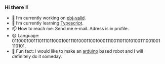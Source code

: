 ### Hi there :bangbang:


- 🔭 I’m currently working on [obj-valid](https://github.com/Iicytower/obj-valid).
- 🌱 I’m currently learning [Typescript](https://www.typescriptlang.org/).
- 📫 How to reach me: Send me e-mail. Adress is in profile.
- 😄 Language: 011000100111011101100010011101000110010001110011011010100111001001110101.
- :tada: Fun fact: I would like to make an [arduino](https://www.arduino.cc/) based robot and I will definitely do it someday.

